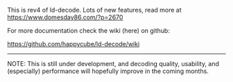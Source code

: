 This is rev4 of ld-decode.  Lots of new features, read more at https://www.domesday86.com/?p=2670

For more documentation check the wiki (here) on github:

https://github.com/happycube/ld-decode/wiki

---

NOTE:  This is still under development, and decoding quality, usability, and (especially) performance will hopefully improve in the coming months.
